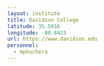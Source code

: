 ```yaml
---
layout: institute
title: Davidson College
latitude: 35.5016
longitude: -80.8423
url: https://www.davidson.edu
personnel:
  - mpkuchera
---
```

